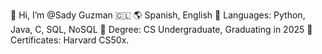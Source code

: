 👋 Hi, I’m @Sady Guzman  🇨🇱
🌎 Spanish, English
🌱 Languages: Python, Java, C, SQL, NoSQL
📖 Degree: CS Undergraduate, Graduating in 2025
📖 Certificates: Harvard CS50x.

<!--
**Sady-Guzman/Sady-Guzman** is a ✨ _special_ ✨ repository because its `README.md` (this file) appears on your GitHub profile.

Here are some ideas to get you started:

- 🔭 I’m currently working on ...
- 🌱 I’m currently learning ...
- 👯 I’m looking to collaborate on ...
- 🤔 I’m looking for help with ...
- 💬 Ask me about ...
- 📫 How to reach me: ...
- 😄 Pronouns: ...
- ⚡ Fun fact: ...
-->

